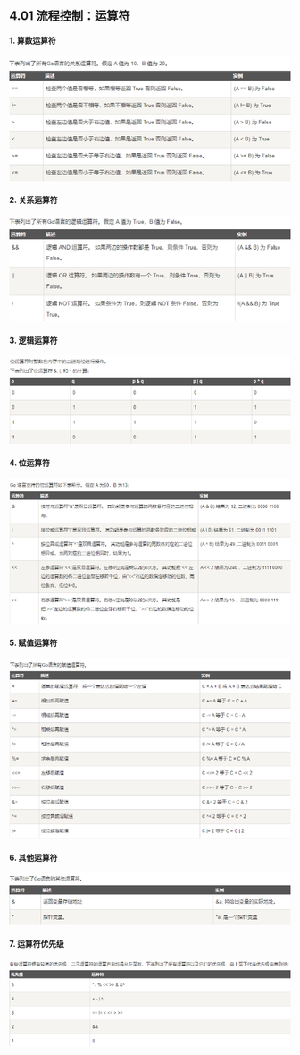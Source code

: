 ## 4.01 流程控制：运算符

#### 1. 算数运算符

![](../_static/03_01_oper2.png)

#### 2. 关系运算符

![](../_static/03_01_oper3.png)

#### 3. 逻辑运算符

![](../_static/03_01_oper4.png)

#### 4. 位运算符

![](../_static/03_01_oper5.png)

#### 5. 赋值运算符

![](../_static/03_01_oper6.png)

#### 6. 其他运算符

![](../_static/03_01_oper7.png)

#### 7. 运算符优先级

![](../_static/03_01_oper8.png)
